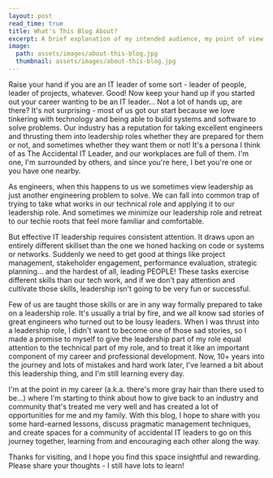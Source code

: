 ```yaml
---
layout: post
read_time: true
title: What's This Blog About?
excerpt: A brief explanation of my intended audience, my point of view, and what I hope to achieve with my writing here.
image:
  path: assets/images/about-this-blog.jpg
  thumbnail: assets/images/about-this-blog.jpg
---
```


Raise your hand if you are an IT leader of some sort - leader of people, leader of projects, whatever.
Good! Now keep your hand up if you started out your career wanting to be an IT leader... Not a lot of hands up, are there?
It's not surprising - most of us got our start because we love tinkering with technology and being able to build systems
and software to solve problems. Our industry has a reputation for taking excellent engineers and thrusting them into leadership
roles whether they are prepared for them or not, and sometimes whether they want them or not! It's a persona I think of as The
Accidental IT Leader, and our workplaces are full of them. I'm one, I'm surrounded by others, and since you're here,
I bet you're one or you have one nearby.

As engineers, when this happens to us we sometimes view leadership as just another engineering problem to solve.
We can fall into common trap of trying to take what works in our technical role and applying it to our leadership role. And sometimes
we minimize our leadership role and retreat to our techie roots that feel more familiar and comfortable.

But effective IT leadership requires consistent attention. It draws upon an entirely different skillset than the one we honed hacking on
code or systems or networks. Suddenly we need to get good at things like project management, stakeholder engagement,
performance evaluation, strategic planning... and the hardest of all, leading PEOPLE! These tasks exercise
different skills than our tech work, and if we don't pay attention and cultivate those skills, leadership isn't going to be very
fun or successful.

Few of us are taught those skills or are in any way formally prepared to take on a leadership role. It's usually a trial by fire,
and we all know sad stories of great engineers who turned out to be lousy leaders. When I was thrust into a leadership role, I didn't
want to become one of those sad stories, so I made a promise to myself to give the leadership part of my role equal attention
to the technical part of my role, and to treat it like an important component of my career and professional development. Now, 10+
years into the journey and lots of mistakes and hard work later, I've learned a bit about this leadership thing, and I'm still learning every day.

I'm at the point in my career (a.k.a. there's more gray hair than there used to be...) where I'm starting to think about how to give
back to an industry and community that's treated me very well and has created a lot of opportunities for me and my family. With this blog, I hope
to share with you some hard-earned lessons, discuss pragmatic management techniques, and create spaces for a community of accidental IT leaders to go on this
journey together, learning from and encouraging each other along the way. 

Thanks for visiting, and I hope you find this space insightful and rewarding. Please share your thoughts - I still have lots to learn!
